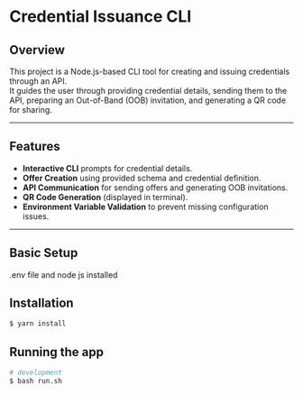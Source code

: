 # Credential Issuance CLI

## Overview
This project is a Node.js-based CLI tool for creating and issuing credentials through an API.  
It guides the user through providing credential details, sending them to the API, preparing an Out-of-Band (OOB) invitation, and generating a QR code for sharing.

---

## Features
- **Interactive CLI** prompts for credential details.
- **Offer Creation** using provided schema and credential definition.
- **API Communication** for sending offers and generating OOB invitations.
- **QR Code Generation** (displayed in terminal).
- **Environment Variable Validation** to prevent missing configuration issues.

---


## Basic Setup
.env file and node js installed 


## Installation

```bash
$ yarn install 
```

## Running the app

```bash
# development
$ bash run.sh